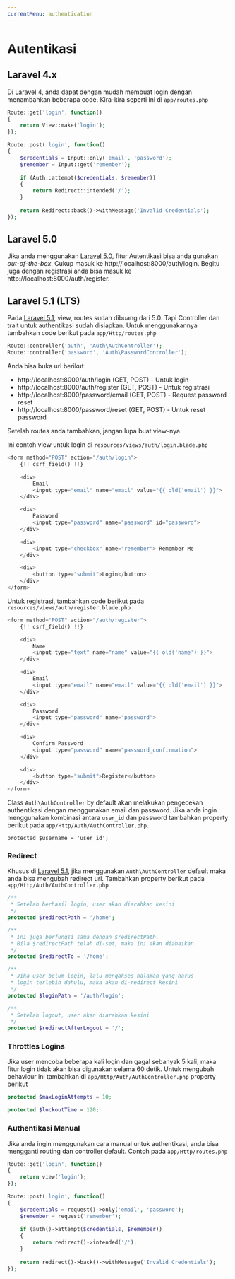 ```yaml
---
currentMenu: authentication
---
```


Autentikasi
===========

Laravel 4.x
-----------

Di [Laravel 4](http://laravel.com/docs/4.2/security), anda dapat dengan mudah membuat login dengan menambahkan beberapa code. Kira-kira seperti ini di `app/routes.php`

```php
Route::get('login', function()
{
    return View::make('login');
});

Route::post('login', function()
{
    $credentials = Input::only('email', 'password');
    $remember = Input::get('remember');
    
    if (Auth::attempt($credentials, $remember))
    {
        return Redirect::intended('/');
    }
    
    return Redirect::back()->withMessage('Invalid Credentials');
});
```

Laravel 5.0
-----------
Jika anda menggunakan [Laravel 5.0](http://laravel.com/docs/5.0/authentication), fitur Autentikasi bisa anda gunakan *out-of-the-box*. Cukup masuk ke http://localhost:8000/auth/login. Begitu juga dengan registrasi anda bisa masuk ke http://localhost:8000/auth/register.


Laravel 5.1 (LTS)
-----------------

Pada [Laravel 5.1](http://laravel.com/docs/5.1/authentication), view, routes sudah dibuang dari 5.0. Tapi Controller dan trait untuk authentikasi sudah disiapkan. Untuk menggunakannya tambahkan code berikut pada `app/Http/routes.php`

```php
Route::controller('auth', 'Auth\AuthController');
Route::controller('password', 'Auth\PasswordController');
```
Anda bisa buka url berikut 

* http://localhost:8000/auth/login (GET, POST) - Untuk login 
* http://localhost:8000/auth/register (GET, POST) - Untuk registrasi
* http://localhost:8000/password/email (GET, POST) - Request password reset
* http://localhost:8000/password/reset (GET, POST) - Untuk reset password

Setelah routes anda tambahkan, jangan lupa buat view-nya.

Ini contoh view untuk login di `resources/views/auth/login.blade.php`

```php
<form method="POST" action="/auth/login">
    {!! csrf_field() !!}

    <div>
        Email
        <input type="email" name="email" value="{{ old('email') }}">
    </div>

    <div>
        Password
        <input type="password" name="password" id="password">
    </div>

    <div>
        <input type="checkbox" name="remember"> Remember Me
    </div>

    <div>
        <button type="submit">Login</button>
    </div>
</form>
```

Untuk registrasi, tambahkan code berikut pada `resources/views/auth/register.blade.php`

```php
<form method="POST" action="/auth/register">
    {!! csrf_field() !!}

    <div>
        Name
        <input type="text" name="name" value="{{ old('name') }}">
    </div>

    <div>
        Email
        <input type="email" name="email" value="{{ old('email') }}">
    </div>

    <div>
        Password
        <input type="password" name="password">
    </div>

    <div>
        Confirm Password
        <input type="password" name="password_confirmation">
    </div>

    <div>
        <button type="submit">Register</button>
    </div>
</form>
```

Class `Auth\AuthController` by default akan melakukan pengecekan authentikasi dengan menggunakan email dan password. Jika anda ingin menggunakan kombinasi antara `user_id` dan password tambahkan property berikut pada `app/Http/Auth/AuthController.php`.

```
protected $username = 'user_id';
```

### Redirect

Khusus di [Laravel 5.1](http://laravel.com/docs/5.1/authentication#included-authenticating), jika menggunakan `Auth\AuthController` default maka anda bisa mengubah redirect url. Tambahkan property berikut pada `app/Http/Auth/AuthController.php`

```php
/** 
 * Setelah berhasil login, user akan diarahkan kesini
 */ 
protected $redirectPath = '/home';

/** 
 * Ini juga berfungsi sama dengan $redirectPath.
 * Bila $redirectPath telah di-set, maka ini akan diabaikan.
 */ 
protected $redirectTo = '/home';

/** 
 * Jika user belum login, lalu mengakses halaman yang harus
 * login terlebih dahulu, maka akan di-redirect kesini
 */ 
protected $loginPath = '/auth/login';

/** 
 * Setelah logout, user akan diarahkan kesini
 */ 
protected $redirectAfterLogout = '/';
```

### Throttles Logins

Jika user mencoba beberapa kali login dan gagal sebanyak 5 kali, maka fitur login tidak akan bisa digunakan selama 60 detik. Untuk mengubah behaviour ini tambahkan di `app/Http/Auth/AuthController.php` property berikut

```php
protected $maxLoginAttempts = 10;

protected $lockoutTime = 120;
```

### Authentikasi Manual

Jika anda ingin menggunakan cara manual untuk authentikasi, anda bisa mengganti routing dan controller default. Contoh pada `app/Http/routes.php`

```php
Route::get('login', function()
{
    return view('login');
});

Route::post('login', function()
{
    $credentials = request()->only('email', 'password');
    $remember = request('remember');
    
    if (auth()->attempt($credentials, $remember))
    {
        return redirect()->intended('/');
    }
    
    return redirect()->back()->withMessage('Invalid Credentials');
});
```
